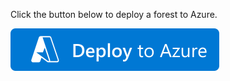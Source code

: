 Click the button below to deploy a forest to Azure. 

[![Deploy To Azure](https://raw.githubusercontent.com/Azure/azure-quickstart-templates/master/1-CONTRIBUTION-GUIDE/images/deploytoazure.svg?sanitize=true)](https://portal.azure.com/#create/Microsoft.Template/uri/https%3A%2F%2Fraw.githubusercontent.com%2FDie-drei-von-der-Tanke%2Fdeploymentsupport%2Fmain%2Fazuretest%2Farm%2Fvm%2Fvm.json)